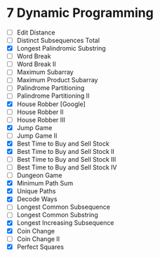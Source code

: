 # 7 Dynamic Programming

- [ ] Edit Distance
- [ ] Distinct Subsequences Total
- [x] Longest Palindromic Substring
- [ ] Word Break
- [ ] Word Break II
- [ ] Maximum Subarray
- [ ] Maximum Product Subarray
- [ ] Palindrome Partitioning
- [ ] Palindrome Partitioning II
- [x] House Robber [Google]
- [ ] House Robber II
- [ ] House Robber III
- [x] Jump Game
- [ ] Jump Game II
- [x] Best Time to Buy and Sell Stock
- [x] Best Time to Buy and Sell Stock II
- [ ] Best Time to Buy and Sell Stock III
- [ ] Best Time to Buy and Sell Stock IV
- [ ] Dungeon Game
- [x] Minimum Path Sum
- [x] Unique Paths
- [x] Decode Ways
- [ ] Longest Common Subsequence
- [ ] Longest Common Substring
- [x] Longest Increasing Subsequence
- [x] Coin Change
- [ ] Coin Change II
- [x] Perfect Squares
